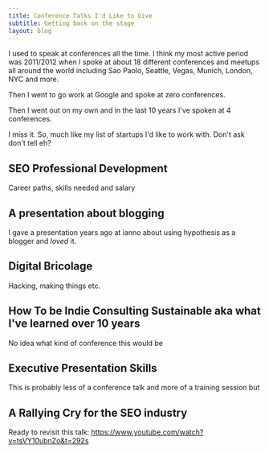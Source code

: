 ```yaml
---
title: Conference Talks I'd Like to Give
subtitle: Getting back on the stage
layout: blog
---
```


I used to speak at conferences all the time. I think my most active period was 2011/2012 when I spoke at about 18 different conferences and meetups all around the world including Sao Paolo, Seattle, Vegas, Munich, London, NYC and more.

Then I went to go work at Google and spoke at zero conferences.

Then I went out on my own and in the last 10 years I've spoken at 4 conferences.

I miss it. So, much like my list of startups I'd like to work with. Don't ask don't tell eh?

## SEO Professional Development

Career paths, skills needed and salary

## A presentation about blogging

I gave a presentation years ago at ianno about using hypothesis as a blogger and *loved* it.

## Digital Bricolage

Hacking, making things etc.

## How To be Indie Consulting Sustainable aka what I've learned over 10 years

No idea what kind of conference this would be 

## Executive Presentation Skills

This is probably less of a conference talk and more of a training session but 

## A Rallying Cry for the SEO industry

Ready to revisit this talk: https://www.youtube.com/watch?v=tsVY10ubnZo&t=292s